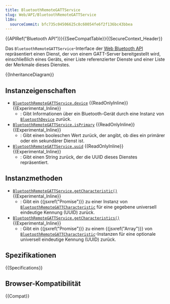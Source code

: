 ```yaml
---
title: BluetoothRemoteGATTService
slug: Web/API/BluetoothRemoteGATTService
l10n:
  sourceCommit: bfc735c04506625c8c60054fe6f2f136bc43bbea
---
```


{{APIRef("Bluetooth API")}}{{SeeCompatTable}}{{SecureContext_Header}}

Das `BluetoothRemoteGATTService`-Interface der [Web Bluetooth API](/de/docs/Web/API/Web_Bluetooth_API) repräsentiert einen Dienst, der von einem GATT-Server bereitgestellt wird, einschließlich eines Geräts, einer Liste referenzierter Dienste und einer Liste der Merkmale dieses Dienstes.

{{InheritanceDiagram}}

## Instanzeigenschaften

- [`BluetoothRemoteGATTService.device`](/de/docs/Web/API/BluetoothRemoteGATTService/device) {{ReadOnlyInline}} {{Experimental_Inline}}
  - : Gibt Informationen über ein Bluetooth-Gerät durch eine Instanz von [`BluetoothDevice`](/de/docs/Web/API/BluetoothDevice) zurück.
- [`BluetoothRemoteGATTService.isPrimary`](/de/docs/Web/API/BluetoothRemoteGATTService/isPrimary) {{ReadOnlyInline}} {{Experimental_Inline}}
  - : Gibt einen booleschen Wert zurück, der angibt, ob dies ein primärer oder ein sekundärer Dienst ist.
- [`BluetoothRemoteGATTService.uuid`](/de/docs/Web/API/BluetoothRemoteGATTService/uuid) {{ReadOnlyInline}} {{Experimental_Inline}}
  - : Gibt einen String zurück, der die UUID dieses Dienstes repräsentiert.

## Instanzmethoden

- [`BluetoothRemoteGATTService.getCharacteristic()`](/de/docs/Web/API/BluetoothRemoteGATTService/getCharacteristic) {{Experimental_Inline}}
  - : Gibt ein {{jsxref("Promise")}} zu einer Instanz von [`BluetoothRemoteGATTCharacteristic`](/de/docs/Web/API/BluetoothRemoteGATTCharacteristic) für eine gegebene universell eindeutige Kennung (UUID) zurück.
- [`BluetoothRemoteGATTService.getCharacteristics()`](/de/docs/Web/API/BluetoothRemoteGATTService/getCharacteristics) {{Experimental_Inline}}
  - : Gibt ein {{jsxref("Promise")}} zu einem {{jsxref("Array")}} von [`BluetoothRemoteGATTCharacteristic`](/de/docs/Web/API/BluetoothRemoteGATTCharacteristic)-Instanzen für eine optionale universell eindeutige Kennung (UUID) zurück.

## Spezifikationen

{{Specifications}}

## Browser-Kompatibilität

{{Compat}}
